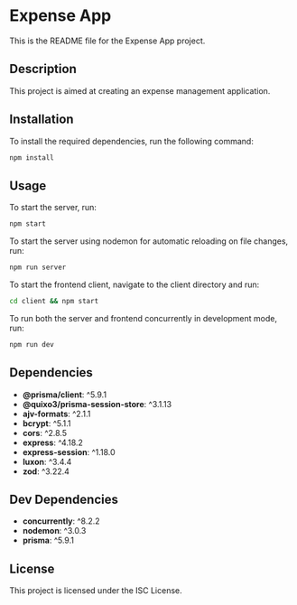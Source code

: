 # Expense App

This is the README file for the Expense App project.

## Description

This project is aimed at creating an expense management application.

## Installation

To install the required dependencies, run the following command:

```bash
npm install
```

## Usage

To start the server, run:

```bash
npm start
```

To start the server using nodemon for automatic reloading on file changes, run:

```bash
npm run server
```

To start the frontend client, navigate to the client directory and run:

```bash
cd client && npm start
```

To run both the server and frontend concurrently in development mode, run:

```bash
npm run dev
```

## Dependencies

- **@prisma/client**: ^5.9.1
- **@quixo3/prisma-session-store**: ^3.1.13
- **ajv-formats**: ^2.1.1
- **bcrypt**: ^5.1.1
- **cors**: ^2.8.5
- **express**: ^4.18.2
- **express-session**: ^1.18.0
- **luxon**: ^3.4.4
- **zod**: ^3.22.4

## Dev Dependencies

- **concurrently**: ^8.2.2
- **nodemon**: ^3.0.3
- **prisma**: ^5.9.1

## License

This project is licensed under the ISC License.
